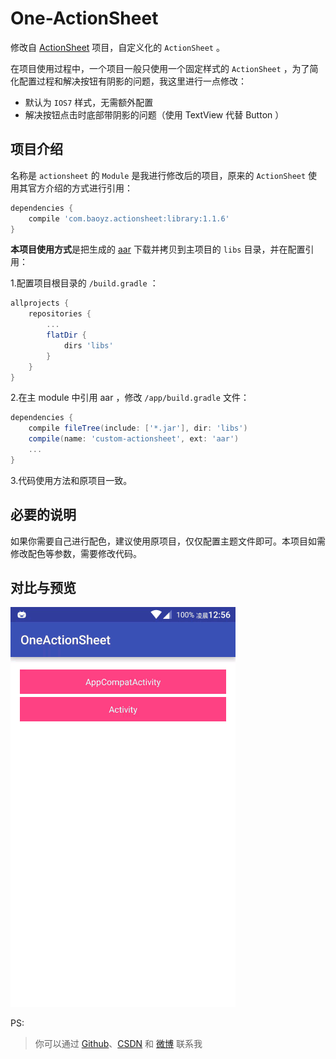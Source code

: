 # One-ActionSheet

修改自 [ActionSheet](https://github.com/baoyongzhang/android-ActionSheet) 项目，自定义化的 `ActionSheet` 。

在项目使用过程中，一个项目一般只使用一个固定样式的 `ActionSheet` ，为了简化配置过程和解决按钮有阴影的问题，我这里进行一点修改：

- 默认为 `IOS7` 样式，无需额外配置
- 解决按钮点击时底部带阴影的问题（使用 TextView 代替 Button ）

## 项目介绍

名称是 `actionsheet` 的 `Module` 是我进行修改后的项目，原来的 `ActionSheet` 使用其官方介绍的方式进行引用：

```groovy
dependencies {
    compile 'com.baoyz.actionsheet:library:1.1.6'
}
```

**本项目使用方式**是把生成的 [aar](https://github.com/likfe/One-ActionSheet/raw/master/aar/custom-actionsheet.aar) 下载并拷贝到主项目的 `libs` 目录，并在配置引用：

1.配置项目根目录的 `/build.gradle` ：
```groovy
allprojects {
    repositories {
        ...
        flatDir {
            dirs 'libs'
        }
    }
}
```
2.在主 module 中引用 aar ，修改 `/app/build.gradle` 文件：

```groovy
dependencies {
    compile fileTree(include: ['*.jar'], dir: 'libs')
    compile(name: 'custom-actionsheet', ext: 'aar')
    ...
}
```
3.代码使用方法和原项目一致。

## 必要的说明 ##

如果你需要自己进行配色，建议使用原项目，仅仅配置主题文件即可。本项目如需修改配色等参数，需要修改代码。

## 对比与预览 ##

![](5C361EF2A2DD6A1EAEF20223194BDD8D.gif)


PS:

> 你可以通过 [Github](https://github.com/likfe)、[CSDN](http://blog.csdn.net/ys743276112) 和 [微博](http://weibo.com/zyansen) 联系我

